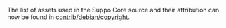 The list of assets used in the Suppo Core source and their attribution can now be found in [contrib/debian/copyright](../contrib/debian/copyright).
